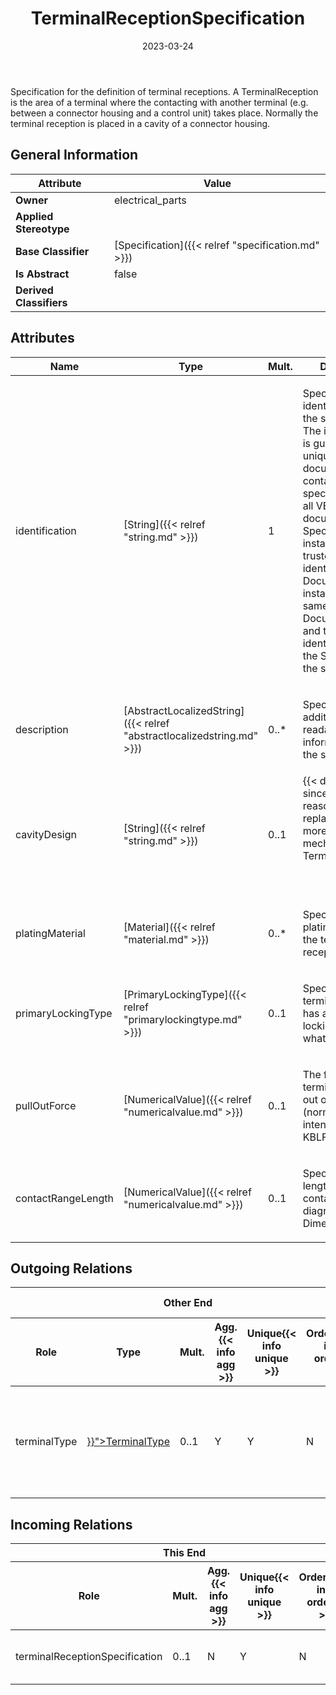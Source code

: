 ﻿---
title: TerminalReceptionSpecification
toc: false
type: specs
date: "2023-03-24"
draft: false
specification: VEC
version: 2.0.2
documentType: "Recommendation"
elementType: Class
classes:
  - TerminalReceptionSpecification
menu_name: vec-2.0.2
---
<p> Specification for the definition of terminal receptions. A TerminalReception is the area of a terminal where the contacting with another terminal (e.g. between a connector housing and a control unit) takes place. Normally the terminal reception is placed in a cavity of a connector housing.      </p>

## General Information

| Attribute               | Value |
|-------------------------|-------|
| **Owner**               | electrical_parts |
| **Applied Stereotype**  |   |
| **Base Classifier**     | [Specification]({{< relref "specification.md" >}})<br/>  |
| **Is Abstract**         | false |
| **Derived Classifiers** |   |

## Attributes
|  Name  |  Type  |  Mult.  |  Description  |  Owning Classifier  |
|--------|--------|---------|---------------|--------------|
|identification| [String]({{< relref "string.md" >}}) | 1 | <p> Specifies a unique identification of the specification. The identification is guaranteed to be unique within the document containing the specification. For all VEC-documents a Specification-instance can be trusted to be identical if the DocumentVersion-instance is the same (see DocumentVersion) and the identification of the Specification is the same.      </p> | [Specification]({{< relref "specification.md" >}}) |
|description| [AbstractLocalizedString]({{< relref "abstractlocalizedstring.md" >}}) | 0..* | <p> Specifies additional, human readable information about the specification.      </p> | [Specification]({{< relref "specification.md" >}}) |
|cavityDesign| [String]({{< relref "string.md" >}}) | 0..1 | {{< deprecated since="1.1.4" reason="Has been replaced by the more meaningful mechanism with TerminalTypes.">}}<p> &#160;      </p> | [TerminalReceptionSpecification]({{< relref "terminalreceptionspecification.md" >}}) |
|platingMaterial| [Material]({{< relref "material.md" >}}) | 0..* | <p>Specifies the plating material of the terminal reception. </p> | [TerminalReceptionSpecification]({{< relref "terminalreceptionspecification.md" >}}) |
|primaryLockingType| [PrimaryLockingType]({{< relref "primarylockingtype.md" >}}) | 0..1 | <p>Specifies if the terminal reception has a primary locking and of what type it is. </p> | [TerminalReceptionSpecification]({{< relref "terminalreceptionspecification.md" >}}) |
|pullOutForce| [NumericalValue]({{< relref "numericalvalue.md" >}}) | 0..1 | <p>The force until the terminal is pulled out of the housing (normally a not intended case). KBLFRM-366 </p> | [TerminalReceptionSpecification]({{< relref "terminalreceptionspecification.md" >}}) |
|contactRangeLength| [NumericalValue]({{< relref "numericalvalue.md" >}}) | 0..1 | <p> Specifies the length of the contact area (see diagram &quot;Terminal Dimensions&quot;).      </p> | [TerminalReceptionSpecification]({{< relref "terminalreceptionspecification.md" >}}) |

## Outgoing Relations
<table>
    <thead>
        <tr>
           <th colspan="6">Other End</th>
           <th colspan="1">This End</th>
           <th colspan="1">General</th>
        </tr>
        <tr>
           <th>Role</th>
           <th>Type</th>
           <th>Mult.</th>
           <th>Agg.{{< info agg >}}</th>
           <th>Unique{{< info unique >}}</th>
           <th>Ordered{{< info ordered >}}</th>
           <th>Mult.</th>
           <th>Description</th>
        </tr>
    <thead>
    <tbody>
    <tr>
        <td>terminalType</td>
        <td><a href="{{< relref "terminaltype.md" >}}">TerminalType</a></td>
        <td>0..1</td>
        <td>Y</td>
        <td>Y</td>
        <td>N</td>
        <td>0..1</td>
        <td><p> Specifies the terminal type that is associated with the terminal reception.      </p></td>
    </tr>
    </tbody>
</table>

##  Incoming Relations
<table>
    <thead>
        <tr>
           <th colspan="5">This End</th>
           <th colspan="2">Other End</th>
           <th colspan="1">General</th>
        </tr>
        <tr>
           <th>Role</th>
           <th>Mult.</th>
           <th>Agg.{{< info agg >}}</th>
           <th>Unique{{< info unique >}}</th>
           <th>Ordered{{< info ordered >}}</th>
           <th>Type</th>
           <th>Mult.</th>
           <th>Description</th>
        </tr>
    <thead>
    <tbody>
    <tr>
        <td>terminalReceptionSpecification</td>
        <td>0..1</td>
        <td>N</td>
        <td>Y</td>
        <td>N</td>
        <td><a href="{{< relref "terminalreception.md" >}}">TerminalReception</a></td>
        <td>0..*</td>
        <td>References the TerminalReceptionSpecification that specifies the TerminalReception.</td>
    </tr>
    </tbody>
</table>



